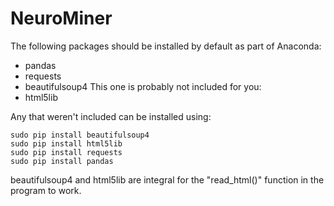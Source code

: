# NeuroMiner
The following packages should be installed by default as part of Anaconda:
+ pandas
+ requests
+ beautifulsoup4
This one is probably not included for you:
+ html5lib

Any that weren't included can be installed using:
```
sudo pip install beautifulsoup4
sudo pip install html5lib
sudo pip install requests
sudo pip install pandas
```


beautifulsoup4 and html5lib are integral for the "read_html()" function in the program to work.


 
